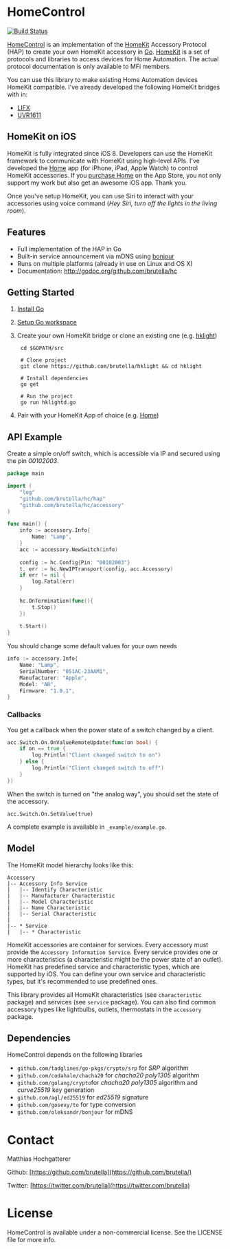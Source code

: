 # HomeControl

[![Build Status](https://travis-ci.org/brutella/hc.svg)](https://travis-ci.org/brutella/hc)

[HomeControl][homecontrol] is an implementation of the [HomeKit][homekit] Accessory Protocol (HAP) to create your own HomeKit accessory in [Go](https://golang.org). [HomeKit][homekit] is a set of protocols and libraries to access devices for Home Automation. The actual protocol documentation is only available to MFi members.

You can use this library to make existing Home Automation devices HomeKit compatible. I've already developed the following HomeKit bridges with in:

- [LIFX](https://github.com/brutella/hklifx/)
- [UVR1611](https://github.com/brutella/hkuvr1611)

## HomeKit on iOS

HomeKit is fully integrated since iOS 8. Developers can use the HomeKit framework to communicate with HomeKit using high-level APIs.
I've developed the [Home][home] app (for iPhone, iPad, Apple Watch) to control HomeKit accessories. If you [purchase Home][home-appstore] on the App Store, you not only support my work but also get an awesome iOS app. Thank you.

Once you've setup HomeKit, you can use Siri to interact with your accessories using voice command (*Hey Siri, turn off the lights in the living room*).

[home]: http://selfcoded.com/home/
[home-appstore]: http://itunes.apple.com/app/id995994352

## Features

- Full implementation of the HAP in Go
- Built-in service announcement via mDNS using [bonjour](http://github.com/oleksandr/bonjour)
- Runs on multiple platforms (already in use on Linux and OS X)
- Documentation: http://godoc.org/github.com/brutella/hc

## Getting Started

1. [Install Go](http://golang.org/doc/install)
2. [Setup Go workspace](http://golang.org/doc/code.html#Organization)
3. Create your own HomeKit bridge or clone an existing one (e.g.  [hklight](https://github.com/brutella/hklight))

        cd $GOPATH/src
        
        # Clone project
        git clone https://github.com/brutella/hklight && cd hklight
        
        # Install dependencies
        go get
        
        # Run the project
        go run hklightd.go

4. Pair with your HomeKit App of choice (e.g. [Home][home-appstore])

## API Example

Create a simple on/off switch, which is accessible via IP and secured using the pin *00102003*.

```go
package main

import (
    "log"
    "github.com/brutella/hc/hap"
    "github.com/brutella/hc/accessory"
)

func main() {
	info := accessory.Info{
		Name: "Lamp",
	}
	acc := accessory.NewSwitch(info)
    
    config := hc.Config{Pin: "00102003"}
	t, err := hc.NewIPTransport(config, acc.Accessory)
	if err != nil {
		log.Fatal(err)
	}
    
    hc.OnTermination(func(){
        t.Stop()
    })
    
	t.Start()
}
```

You should change some default values for your own needs

```go
info := accessory.Info{
    Name: "Lamp",
    SerialNumber: "051AC-23AAM1",
	Manufacturer: "Apple",
    Model: "AB",
    Firmware: "1.0.1",
}
```

### Callbacks

You get a callback when the power state of a switch changed by a client.

```go
acc.Switch.On.OnValueRemoteUpdate(func(on bool) {
	if on == true {
		log.Println("Client changed switch to on")
	} else {
		log.Println("Client changed switch to off")
	}
})
```

When the switch is turned on "the analog way", you should set the state of the accessory.

	acc.Switch.On.SetValue(true)

A complete example is available in `_example/example.go`.

## Model

The HomeKit model hierarchy looks like this:

    Accessory
    |-- Accessory Info Service
    |   |-- Identify Characteristic
    |   |-- Manufacturer Characteristic
    |   |-- Model Characteristic
    |   |-- Name Characteristic
    |   |-- Serial Characteristic
    |   
    |-- * Service
    |   |-- * Characteristic

HomeKit accessories are container for services. Every accessory must provide the `Accessory Information Service`. Every service provides one or more characteristics (a characteristic might be the power state of an outlet). HomeKit has predefined service and characteristic types, which are supported by iOS. You can define your own service and characteristic types, but it's recommended to use predefined ones.

This library provides all HomeKit characteristics (see `characteristic` package) and services (see `service` package).
You can also find common accessory types like lightbulbs, outlets, thermostats in the `accessory` package.

## Dependencies

HomeControl depends on the following libraries

- `github.com/tadglines/go-pkgs/crypto/srp` for *SRP* algorithm
- `github.com/codahale/chacha20` for *chacha20 poly1305* algorithm
- `github.com/golang/crypto`for *chacha20 poly1305* algorithm and *curve25519* key generation
- `github.com/agl/ed25519` for *ed25519* signature
- `github.com/gosexy/to` for type conversion
- `github.com/oleksandr/bonjour` for mDNS

# Contact

Matthias Hochgatterer

Github: [https://github.com/brutella](https://github.com/brutella/)

Twitter: [https://twitter.com/brutella](https://twitter.com/brutella)


# License

HomeControl is available under a non-commercial license. See the LICENSE file for more info.

[homecontrol]: http://selfcoded.com/homecontrol/
[homekit]: https://developer.apple.com/homekit/